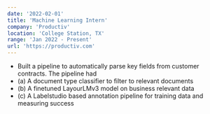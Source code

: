 ```yaml
---
date: '2022-02-01'
title: 'Machine Learning Intern'
company: 'Productiv'
location: 'College Station, TX'
range: 'Jan 2022 - Present'
url: 'https://productiv.com'
---
```


- Built a pipeline to automatically parse key fields from customer contracts. The pipeline had
- (a) A document type classifier to filter to relevant documents
- (b) A finetuned LayourLMv3 model on business relevant data
- (c) A Labelstudio based annotation pipeline for training data and measuring success
